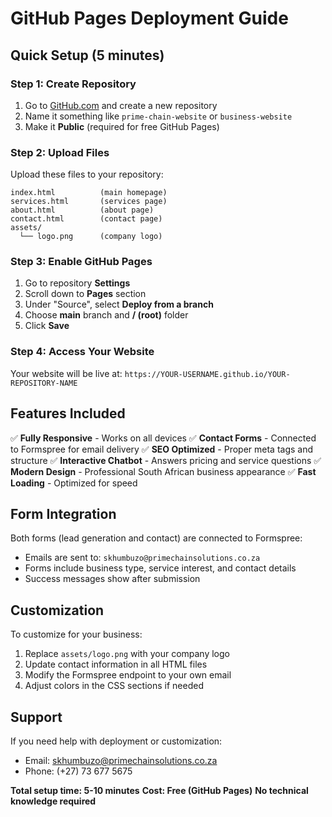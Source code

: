 # GitHub Pages Deployment Guide

## Quick Setup (5 minutes)

### Step 1: Create Repository
1. Go to [GitHub.com](https://github.com) and create a new repository
2. Name it something like `prime-chain-website` or `business-website`
3. Make it **Public** (required for free GitHub Pages)

### Step 2: Upload Files
Upload these files to your repository:
```
index.html          (main homepage)
services.html       (services page)
about.html          (about page)
contact.html        (contact page)
assets/
  └── logo.png      (company logo)
```

### Step 3: Enable GitHub Pages
1. Go to repository **Settings**
2. Scroll down to **Pages** section
3. Under "Source", select **Deploy from a branch**
4. Choose **main** branch and **/ (root)** folder
5. Click **Save**

### Step 4: Access Your Website
Your website will be live at:
`https://YOUR-USERNAME.github.io/YOUR-REPOSITORY-NAME`

## Features Included

✅ **Fully Responsive** - Works on all devices
✅ **Contact Forms** - Connected to Formspree for email delivery
✅ **SEO Optimized** - Proper meta tags and structure
✅ **Interactive Chatbot** - Answers pricing and service questions
✅ **Modern Design** - Professional South African business appearance
✅ **Fast Loading** - Optimized for speed

## Form Integration

Both forms (lead generation and contact) are connected to Formspree:
- Emails are sent to: `skhumbuzo@primechainsolutions.co.za`
- Forms include business type, service interest, and contact details
- Success messages show after submission

## Customization

To customize for your business:
1. Replace `assets/logo.png` with your company logo
2. Update contact information in all HTML files
3. Modify the Formspree endpoint to your own email
4. Adjust colors in the CSS sections if needed

## Support

If you need help with deployment or customization:
- Email: skhumbuzo@primechainsolutions.co.za
- Phone: (+27) 73 677 5675

**Total setup time: 5-10 minutes**
**Cost: Free (GitHub Pages)**
**No technical knowledge required**